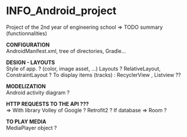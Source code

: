 # INFO_Android_project
Project of the 2nd year of engineering school
=> TODO summary (functionnalities)

__CONFIGURATION__  
AndroidManifest.xml, tree of directories,  Gradle...

__DESIGN - LAYOUTS__  
Style of app. ? (color, image asset, ...)
Layouts ? RelativeLayout, ConstraintLayout ?
To display items (tracks) : RecyclerView , Listview ??

__MODELIZATION__  
Android activity diagram ?

__HTTP REQUESTS TO THE API ???__  
=> With library Volley of Google ? Retrofit2 ?
If database => Room ?

__TO PLAY MEDIA__  
MediaPlayer object ?


